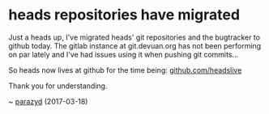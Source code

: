 heads repositories have migrated
================================

Just a heads up, I've migrated heads' git repositories and the
bugtracker to github today. The gitlab instance at git.devuan.org has
not been performing on par lately and I've had issues using it when
pushing git commits...

So heads now lives at github for the time being:
[github.com/headslive](https://github.com/headslive/)

Thank you for understanding.

~ [parazyd](mailto:parazyd@dyne.org) (2017-03-18)
